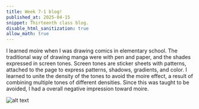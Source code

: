 ```yaml
---
title: Week 7-1 blog!
published_at: 2025-04-15
snippet: Thirteenth class blog. 
disable_html_sanitization: true
allow_math: true
---
```

I learned moire when I was drawing comics in elementary school. The traditional way of drawing manga were with pen and paper, and the shades expressed in screen tones. Screen tones are sticker sheets with patterns, attached to the page to express patterns, shadows, gradients, and color. I learned to unite the density of the tones to avoid the moire effect, a result of combining multiple tones of different densities. Since this was taught to be avoided, I had a overall negative impression toward moire. 

![alt text](moire.png)

<script type="module">
    import * as THREE from "https://esm.sh/three@0.150.1";

    
    const x = 0, y = 0;

const heartShape = new THREE.Shape();

heartShape.moveTo( x + 5, y + 5 );
heartShape.bezierCurveTo( x + 5, y + 5, x + 4, y, x, y );
heartShape.bezierCurveTo( x - 6, y, x - 6, y + 7,x - 6, y + 7 );
heartShape.bezierCurveTo( x - 6, y + 11, x - 3, y + 15.4, x + 5, y + 19 );
heartShape.bezierCurveTo( x + 12, y + 15.4, x + 16, y + 11, x + 16, y + 7 );
heartShape.bezierCurveTo( x + 16, y + 7, x + 16, y, x + 10, y );
heartShape.bezierCurveTo( x + 7, y, x + 5, y + 5, x + 5, y + 5 );

const geometry = new THREE.ShapeGeometry( heartShape );
const material = new THREE.MeshBasicMaterial( { color: 0x00ff00 } );
const mesh = new THREE.Mesh( geometry, material ) ;
scene.add( mesh );

</script>